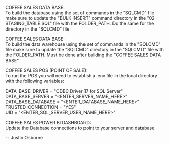 COFFEE SALES DATA BASE:  
To build the database using the set of commands in the "SQLCMD" file make sure to update the "BULK INSERT" command directory in the "02 - STAGING_TABLE.SQL" file with the FOLDER_PATH. Do the same for the directory in the "SQLCMD" file.

COFFEE SALES DATA BASE:  
To build the data warehouse using the set of commands in the "SQLCMD" file make sure to update the "SQLCMD" directory in the "SQLCMD" file with the FOLDER_PATH. Must be done after building the "COFFEE SALES DATA BASE"  

COFFEE SALES POS (POINT OF SALE):  
To run the POS you will need to establish a .env file in the local directory with the following variables:  
  
  DATA_BASE_DRIVER = "ODBC Driver 17 for SQL Server"  
  DATA_BASE_SERVER = "<ENTER_SERVER_NAME_HERE>"  
  DATA_BASE_DATABASE = "<ENTER_DATABASE_NAME_HERE>"  
  TRUSTED_CONNECTION = "YES"  
  UID = "<ENTER_SQL_SERVER_USER_NAME_HERE>"  
  
COFFEE SALES POWER BI DASHBOARD:  
Update the Database connections to point to your server and database

-- Justin Osborne
